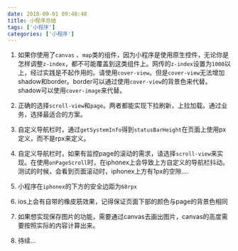 ```yaml
---
date: 2018-09-01 09:48:48
title: 小程序总结
tags: ['小程序']
categories: ['小程序']
---
```



1. 如果你使用了`canvas` 、`map`类的组件，因为小程序是使用原生控件，无论你是怎样调整`z-index`，都不可能覆盖到这类组件上。网传的`z-index`设置为`1000`以上，经过实践是不起作用的。请使用`cover-view`。但是`cover-view`无法增加shadow和border。border可以通过使用`cover-view`的背景色来代替。shadow可以使用`cover-image`来代替。

2. 正确的选择`scroll-view`和`page`。两者都能实现下拉刷新，上拉加载。通过业务，选择最适合的方案。

3. 自定义导航栏时，通过`getSystemInfo`得到`statusBarHeight`在页面上使用px定义，而不是rpx来定义。

4. 自定义导航栏时，如果有监控page的滚动的需求，请选择`scroll-view`来实现。在使用`onPageScroll`时，在iphonex上会导致上方自定义的导航栏抖动。测试的时候，会看到页面滚动时，iphonex上方有1px的空隙....

7. 小程序在`iphonex`的下方的安全边距为`68rpx`

8. ios上会有自带的橡皮筋效果，记得保证页面下部的颜色与page的背景色相同

9. 如果想实现保存图片的功能，需要通过canvas去画出图片，canvas的高度需要按照实际的内容计算出来。

10. 待续...
